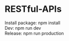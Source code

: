 # RESTful-APIs
Install package: npm install <br />
Dev: npm run dev <br />
Release: npm run production <br />

